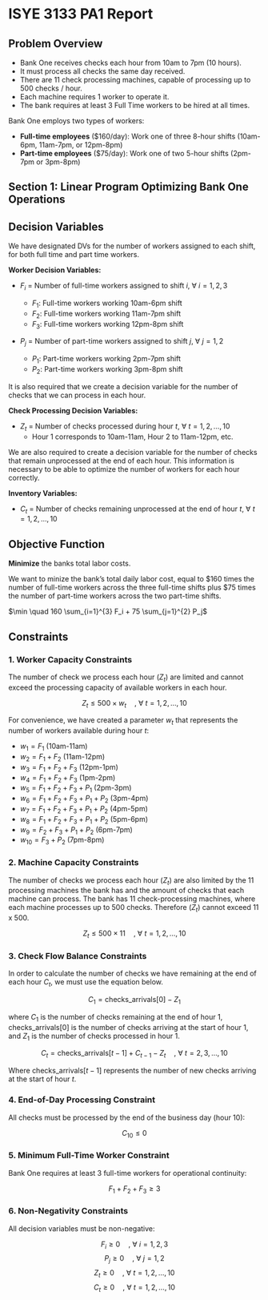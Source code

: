 # ISYE 3133 PA1 Report

## Problem Overview

- Bank One  receives checks each hour from 10am to 7pm (10 hours). 
- It must process all checks the same day received.
- There are 11 check processing machines, capable of processing up to 500 checks / hour. 
- Each machine requires 1 worker to operate it.
- The bank requires at least 3 Full Time workers to be hired at all times.

Bank One employs two types of workers:
- **Full-time employees** ($160/day): Work one of three 8-hour shifts (10am-6pm, 11am-7pm, or 12pm-8pm)
- **Part-time employees** ($75/day): Work one of two 5-hour shifts (2pm-7pm or 3pm-8pm)


## Section 1: Linear Program Optimizing Bank One Operations

## Decision Variables

We have designated DVs for the number of workers assigned to each shift, for both full time and part time workers.

**Worker Decision Variables:**
- $F_i$ = Number of full-time workers assigned to shift $i$, ∀ $i = 1, 2, 3$
  - $F_1$: Full-time workers working 10am-6pm shift
  - $F_2$: Full-time workers working 11am-7pm shift
  - $F_3$: Full-time workers working 12pm-8pm shift

- $P_j$ = Number of part-time workers assigned to shift $j$, ∀ $j = 1, 2$
  - $P_1$: Part-time workers working 2pm-7pm shift
  - $P_2$: Part-time workers working 3pm-8pm shift

It is also required that we create a decision variable for the number of checks that we can process in each hour. 

**Check Processing Decision Variables:**
- $Z_t$ = Number of checks processed during hour $t$, ∀ $t = 1, 2, \ldots, 10$
  - Hour 1 corresponds to 10am-11am, Hour 2 to 11am-12pm, etc.


We are also required to create a decision variable for the number of checks that remain unprocessed at the end of each hour. This information is necessary to be able to optimize the number of workers for each hour correctly. 

**Inventory Variables:**
- $C_t$ = Number of checks remaining unprocessed at the end of hour $t$, ∀ $t = 1, 2, \ldots, 10$


## Objective Function

**Minimize** the banks total labor costs. 

We want to minize the bank’s total daily labor cost, equal to $160 times the number of full-time workers across the three full-time shifts plus $75 times the number of part-time workers across the two part-time shifts.

$\min \quad 160 \sum_{i=1}^{3} F_i + 75 \sum_{j=1}^{2} P_j$


## Constraints

### 1. Worker Capacity Constraints
The number of check we process each hour ($Z_t$) are limited and cannot exceed the  processing capacity of available workers in each hour.  

$$Z_t \leq 500 \times w_t \quad \text{, ∀ } t = 1, 2, \ldots, 10$$

For convenience, we have created a parameter $w_t$ that represents the number of workers available during hour $t$:
- $w_1 = F_1$ (10am-11am)
- $w_2 = F_1 + F_2$ (11am-12pm)
- $w_3 = F_1 + F_2 + F_3$ (12pm-1pm)
- $w_4 = F_1 + F_2 + F_3$ (1pm-2pm)
- $w_5 = F_1 + F_2 + F_3 + P_1$ (2pm-3pm)
- $w_6 = F_1 + F_2 + F_3 + P_1 + P_2$ (3pm-4pm)
- $w_7 = F_1 + F_2 + F_3 + P_1 + P_2$ (4pm-5pm)
- $w_8 = F_1 + F_2 + F_3 + P_1 + P_2$ (5pm-6pm)
- $w_9 = F_2 + F_3 + P_1 + P_2$ (6pm-7pm)
- $w_{10} = F_3 + P_2$ (7pm-8pm)



### 2. Machine Capacity Constraints
The number of checks we process each hour ($Z_t$) are also limited by the 11 processing machines the bank has and the amount of checks that each machine can process. 
The bank has 11 check-processing machines, where each machine processes up to 500 checks. Therefore ($Z_t$) cannot exceed 11 x 500.

$$Z_t \leq 500 \times 11 \quad \text{, ∀ } t = 1, 2, \ldots, 10$$

### 3. Check Flow Balance Constraints
In order to calculate the number of checks we have remaining at the end of each hour $C_t$, we must use the equation below.

$$
C_1 = \text{checks\_arrivals}[0] - Z_1
$$

where $C_1$ is the number of checks remaining at the end of hour 1, 
$\text{checks\_arrivals}[0]$ is the number of checks arriving at the start of hour 1, 
and $Z_1$ is the number of checks processed in hour 1.


$$C_t = \text{checks\_arrivals}[t-1] + C_{t-1} - Z_t \quad \text{, ∀ } t = 2, 3, \ldots, 10$$

Where $\text{checks\_arrivals}[t-1]$ represents the number of new checks arriving at the start of hour $t$.

### 4. End-of-Day Processing Constraint
All checks must be processed by the end of the business day (hour 10):

$$C_{10} \leq 0$$

### 5. Minimum Full-Time Worker Constraint
Bank One requires at least 3 full-time workers for operational continuity:

$$F_1 + F_2 + F_3 \geq 3$$

### 6. Non-Negativity Constraints
All decision variables must be non-negative:

$$F_i \geq 0 \quad \text{, ∀ } i = 1, 2, 3$$
$$P_j \geq 0 \quad \text{, ∀ } j = 1, 2$$
$$Z_t \geq 0 \quad \text{, ∀ } t = 1, 2, \ldots, 10$$
$$C_t \geq 0 \quad \text{, ∀ } t = 1, 2, \ldots, 10$$
